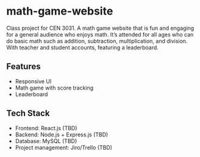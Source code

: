 # math-game-website

Class project for CEN 3031.
A math game website that is fun and engaging for a general audience who enjoys math. It’s attended for all ages who can do basic math such as addition, subtraction, multiplication, and division. With teacher and student accounts, featuring a leaderboard.

## Features
- Responsive UI
- Math game with score tracking
- Leaderboard

## Tech Stack
- Frontend: React.js (TBD)
- Backend: Node.js + Express.js (TBD)
- Database: MySQL (TBD)
- Project management: Jiro/Trello (TBD)

